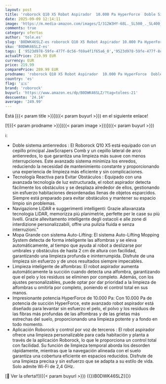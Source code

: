 ```yaml
---
layout: post
title: 'roborock Q10 X5 Robot Aspirador  10.000 Pa HyperForce  Doble Sistema antienredos  Innovador Cepillo JawScrapers y mopa de Alta Intensidad  tecnología reactiva para Evitar obstáculos Blanco  Negro '
date: 2025-09-09 12:14:11
image: 'https://m.media-amazon.com/images/I/312W3HY-68L._SL500_._SL400_.jpg'
comments: true
category: ofertas
author: 'tole.es'
slug: 'B0DWK46SLZ-es roborock Q10 X5 Robot Aspirador 10.000 Pa HyperForce Doble...'
sku: 'B0DWK46SLZ-es'
tags: [ '9523d978-59fe-477f-8c56-f69a4f1f65a6_0','9523d978-59fe-477f-8c56-f69a4f1f65a6_701','9523d978-59fe-477f-8c56-f69a4f1f65a6_9101','Arborist Merchandising Root','Aspiración, limpieza y cuidado de suelo y ventanas','Aspiradoras','Hogar y cocina','New Arrivals Social: Home and Kitchen','Robots aspiradores','Self Service','Special Features Stores','roborock','top brands_home_and_kitchen','🇪🇸', ]
actualPrice: 219.99 EUR
currency: EUR
price: 219.99
comparePrice: 289.99 EUR
prodname: 'roborock Q10 X5 Robot Aspirador  10.000 Pa HyperForce  Doble Sistema antienredos  Innovador Cepillo JawScrapers y mopa de Alta Intensidad  tecnología reactiva para Evitar obstáculos Blanco  Negro '
country: 'es'
flag: '🇪🇸'
brand: 'roborock'
buyurl: 'https://www.amazon.es/dp/B0DWK46SLZ/?tag=tolees-21'
descuento: '24.14'
average: '249.99'
---
```


Está [{{< param title >}}]({{< param buyurl >}}) en el siguiente enlace!

[![{{< param prodname >}}]({{< param image >}})]({{< param buyurl >}})

ℹ️:

- Doble sistema antienredos : El Roborock Q10 X5 está equipado con un cepillo principal JawScrapers Comb y un cepillo lateral de arco antienredos, lo que garantiza una limpieza más suave con menos interrupciones. Este avanzado sistema minimiza los enredos, reduciendo la necesidad de mantenimiento constante y proporcionando una experiencia de limpieza más eficiente y sin complicaciones.
- Tecnología Reactiva para Evitar Obstáculos : Equipado con una avanzada tecnología de luz estructurada, el robot aspirador detecta fácilmente los obstáculos y se desplaza alrededor de ellos, gestionando sin esfuerzo habitaciones desordenadas llenas de objetos esparcidos. Siempre está preparado para evitar obstáculos y mantener su espacio limpio sin problemas.
- Navigazione LiDAR e suggerimenti intelligenti: Grazie allavanzata tecnologia LiDAR, memorizza più planimetrie, perfette per le case su più livelli. Grazie allevitamento intelligente degli ostacoli e alle zone di interdizione personalizzabili, offre una pulizia fluida e senza interruzioni."
- Mopa Grande con sistema Auto-Lifting: El sistema Auto-Lifting Mopping System detecta de forma inteligente las alfombras y se eleva automáticamente, al tiempo que ayuda al robot a deslizarse por umbrales y obstáculos de hasta 2 cm de altura con facilidad, garantizando una limpieza profunda e ininterrumpida. Disfrute de una limpieza sin esfuerzo y de unos resultados siempre impecables.
- Limpieza inteligente de alfombras: El robot aspirador aumenta automáticamente la succión cuando detecta una alfombra, garantizando que el pelo y los residuos se eliminen por completo. Además, con los ajustes personalizables, puede optar por dar prioridad a la limpieza de alfombras u omitirla por completo, poniendo el control total en sus manos.
- Impresionante potencia HyperForce de 10.000 Pa: Con 10.000 Pa de potencia de succión HyperForce, este avanzado robot aspirador está diseñado para levantar sin esfuerzo el pelo, el polvo y los residuos de las fibras más profundas de las alfombras y de las grietas más estrechas del suelo, proporcionando una limpieza potente y a fondo en todo momento.
- Aplicación Roborock y control por voz de terceros : El robot aspirador ofrece una limpieza personalizable para cada habitación y planta a través de la aplicación Roborock, lo que le proporciona un control total con facilidad. Su función de limpieza temporal aborda los desorden rápidamente, mientras que la navegación alineada con el suelo garantiza una cobertura eficiente en espacios reducidos. Disfrute de una limpieza precisa y sin esfuerzo que se adapta a su estilo de vida. Solo admite Wi-Fi de 2,4 GHz.

[🛒 Ver la oferta!!]({{< param buyurl >}})
{{<world>}}B0DWK46SLZ{{</world>}}
